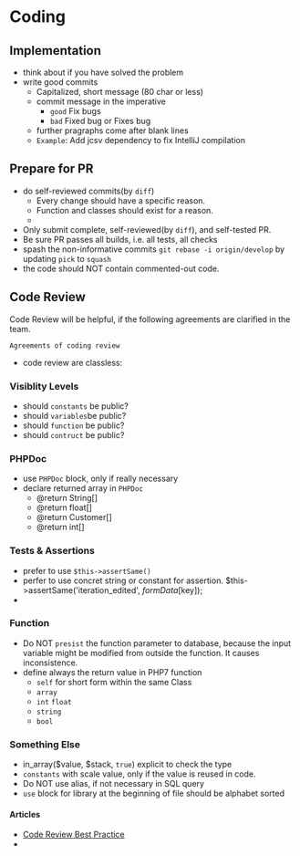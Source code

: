 # Coding


## Implementation
- think about if you have solved the problem
- write good commits
    - Capitalized, short message (80 char or less)
    - commit message in the imperative
        - `good` Fix bugs
        - `bad` Fixed bug or Fixes bug
    - further pragraphs come after blank lines
    - `Example`: Add jcsv dependency to fix IntelliJ compilation


## Prepare for PR
- do self-reviewed commits(by `diff`)
    - Every change should have a specific reason.
    - Function and classes should exist for a reason.
    - 
- Only submit complete, self-reviewed(by `diff`), and self-tested PR.
- Be sure PR passes all builds, i.e. all tests, all checks
- spash the non-informative commits `git rebase -i origin/develop` by updating `pick` to `squash`
- the code should NOT contain commented-out code.
  





## Code Review

<p class="tip">
    Code Review will be helpful, if the following agreements are clarified in the team.
</p>

`Agreements of coding review`

- code review are classless:


### Visiblity Levels
- should `constants` be public?
- should `variables`be public?
- should `function` be public?
- should `contruct` be public?

### PHPDoc
- use `PHPDoc` block, only if really necessary
- declare returned array in `PHPDoc`
    - @return String[]
    - @return float[]
    - @return Customer[]
    - @return int[]

### Tests & Assertions
- prefer to use `$this->assertSame()`
- perfer to use concret string or constant for assertion. $this->assertSame('iteration_edited', $formData[$key]);
- 

### Function
- Do NOT `presist` the function parameter to database, because the input variable might be modified from outside the function. It causes inconsistence.
- define always the return value in PHP7 function
    -  `self` for short form within the same Class
    -  `array`
    -  `int` `float`
    -  `string`
    -  `bool`

### Something Else
- in_array($value, $stack, `true`) explicit to check the type
- `constants` with scale value, only if the value is reused in code.
- Do NOT use alias, if not necessary in SQL query
- `use` block for library at the beginning of file should be alphabet sorted



#### Articles
- [Code Review Best Practice](https://medium.com/palantir/code-review-best-practices-19e02780015f)
- 